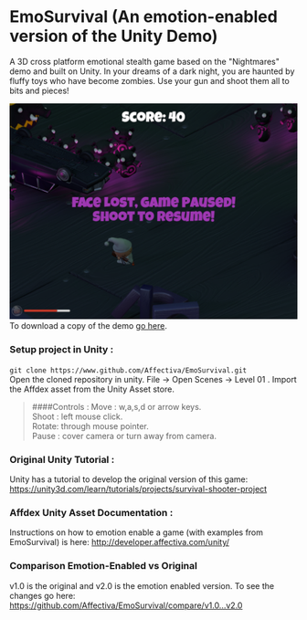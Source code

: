 # EmoSurvival (An emotion-enabled version of the Unity Demo)
A 3D cross platform emotional stealth game based on the "Nightmares" demo and built on Unity.
In your dreams of a dark night, you are haunted by fluffy toys who have become zombies. Use your gun and shoot them all to bits and pieces!

[![Paused Screenshot](PausedGame.png "Paused Screenshot")](https://www.youtube.com/watch?v=HjtPiXWx220 "Affectiva's Plugin for Unity Allows Games to Respond to Player Emotions")
To download a copy of the demo [go here](https://drive.google.com/folderview?id=0B968NDUjJFMRZENRTloyNHFlRk0&usp=sharing).  

### Setup project in Unity :
`git clone https://www.github.com/Affectiva/EmoSurvival.git` <br>
Open the cloned repository in unity.  File -> Open Scenes -> Level 01 .  Import the Affdex asset from the Unity Asset store.

> ####Controls :
> Move  : w,a,s,d or arrow keys. <br>
> Shoot : left mouse click. <br> 
> Rotate: through mouse pointer. <br>
> Pause : cover camera or turn away from camera. <br>

### Original Unity Tutorial :
Unity has a tutorial to develop the original version of this game:
https://unity3d.com/learn/tutorials/projects/survival-shooter-project

### Affdex Unity Asset Documentation :
Instructions on how to emotion enable a game (with examples from EmoSurvival) is here:
http://developer.affectiva.com/unity/

### Comparison Emotion-Enabled vs Original
v1.0 is the original and v2.0 is the emotion enabled version.  To see the changes go here:
https://github.com/Affectiva/EmoSurvival/compare/v1.0...v2.0
